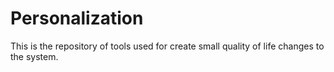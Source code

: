 # Personalization
This is the repository of tools used for create small quality of life changes to the system.
